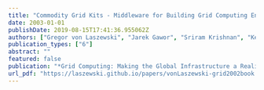 ```yaml
---
title: "Commodity Grid Kits - Middleware for Building Grid Computing Environments"
date: 2003-01-01
publishDate: 2019-08-15T17:41:36.955062Z
authors: ["Gregor von Laszewski", "Jarek Gawor", "Sriram Krishnan", "Keith Jackson"]
publication_types: ["6"]
abstract: ""
featured: false
publication: "*Grid Computing: Making the Global Infrastructure a Reality*"
url_pdf: "https://laszewski.github.io/papers/vonLaszewski-grid2002book.pdf"
---
```


